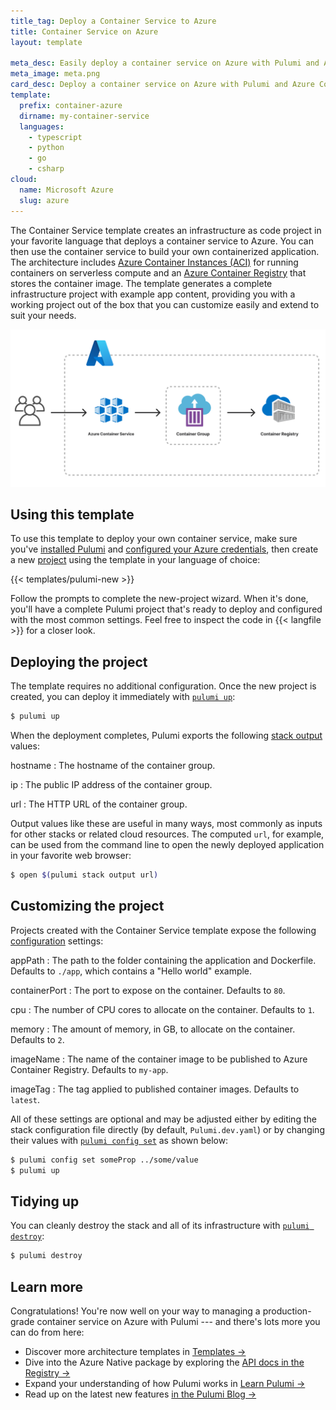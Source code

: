 ```yaml
---
title_tag: Deploy a Container Service to Azure
title: Container Service on Azure
layout: template

meta_desc: Easily deploy a container service on Azure with Pulumi and Azure Container Instances (ACI) using this template.
meta_image: meta.png
card_desc: Deploy a container service on Azure with Pulumi and Azure Container Instances.
template:
  prefix: container-azure
  dirname: my-container-service
  languages:
    - typescript
    - python
    - go
    - csharp
cloud:
  name: Microsoft Azure
  slug: azure
---
```


The Container Service template creates an infrastructure as code project in your favorite language that deploys a container service to Azure. You can then use the container service to build your own containerized application. The architecture includes [Azure Container Instances (ACI)](/registry/packages/azure-native/api-docs/containerinstance) for running containers on serverless compute and an [Azure Container Registry](/registry/packages/azure-native/api-docs/containerregistry) that stores the container image. The template generates a complete infrastructure project with example app content, providing you with a working project out of the box that you can customize easily and extend to suit your needs.

![An architecture diagram of the Pulumi Azure Container Service template](./architecture.png)

## Using this template

To use this template to deploy your own container service, make sure you've [installed Pulumi](/docs/get-started/install) and [configured your Azure credentials](/registry/packages/azure/installation-configuration#credentials), then create a new [project](/docs/concepts/project) using the template in your language of choice:

{{< templates/pulumi-new >}}

Follow the prompts to complete the new-project wizard. When it's done, you'll have a complete Pulumi project that's ready to deploy and configured with the most common settings. Feel free to inspect the code in {{< langfile >}} for a closer look.

## Deploying the project

The template requires no additional configuration. Once the new project is created, you can deploy it immediately with [`pulumi up`](/docs/reference/cli/pulumi_up):

```bash
$ pulumi up
```

When the deployment completes, Pulumi exports the following [stack output](/docs/concepts/stack#outputs) values:

hostname
: The hostname of the container group.

ip
: The public IP address of the container group.

url
: The HTTP URL of the container group.

Output values like these are useful in many ways, most commonly as inputs for other stacks or related cloud resources. The computed `url`, for example, can be used from the command line to open the newly deployed application in your favorite web browser:

```bash
$ open $(pulumi stack output url)
```

## Customizing the project

Projects created with the Container Service template expose the following [configuration](/docs/concepts/config) settings:

appPath
: The path to the folder containing the application and Dockerfile. Defaults to `./app`, which contains a "Hello world" example.

containerPort
: The port to expose on the container. Defaults to `80`.

cpu
: The number of CPU cores to allocate on the container. Defaults to `1`.

memory
: The amount of memory, in GB, to allocate on the container. Defaults to `2`.

imageName
: The name of the container image to be published to Azure Container Registry. Defaults to `my-app`.

imageTag
: The tag applied to published container images. Defaults to `latest`.

All of these settings are optional and may be adjusted either by editing the stack configuration file directly (by default, `Pulumi.dev.yaml`) or by changing their values with [`pulumi config set`](/docs/reference/cli/pulumi_config_set) as shown below:

```bash
$ pulumi config set someProp ../some/value
$ pulumi up
```

## Tidying up

You can cleanly destroy the stack and all of its infrastructure with [`pulumi destroy`](/docs/reference/cli/pulumi_destroy):

```bash
$ pulumi destroy
```

## Learn more

Congratulations! You're now well on your way to managing a production-grade container service on Azure with Pulumi --- and there's lots more you can do from here:

* Discover more architecture templates in [Templates &rarr;](/templates)
* Dive into the Azure Native package by exploring the [API docs in the Registry &rarr;](/registry/packages/azure-native)
* Expand your understanding of how Pulumi works in [Learn Pulumi &rarr;](/learn)
* Read up on the latest new features [in the Pulumi Blog &rarr;](/blog/tag/containers)
